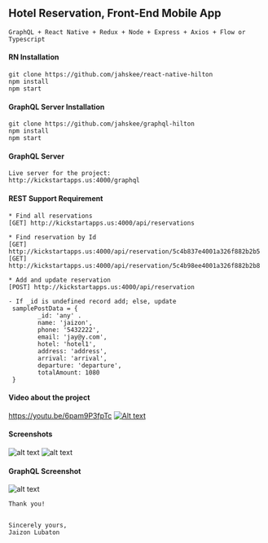 ## Hotel Reservation, Front-End Mobile App

    GraphQL + React Native + Redux + Node + Express + Axios + Flow or Typescript

#### RN Installation 
    git clone https://github.com/jahskee/react-native-hilton
    npm install
    npm start

#### GraphQL Server Installation
    git clone https://github.com/jahskee/graphql-hilton
    npm install
    npm start
   
#### GraphQL Server
    Live server for the project:
    http://kickstartapps.us:4000/graphql
       
#### REST Support Requirement    

    * Find all reservations
    [GET] http://kickstartapps.us:4000/api/reservations
    
    * Find reservation by Id
    [GET] http://kickstartapps.us:4000/api/reservation/5c4b837e4001a326f882b2b5
    [GET] http://kickstartapps.us:4000/api/reservation/5c4b98ee4001a326f882b2b8
    
    * Add and update reservation
    [POST] http://kickstartapps.us:4000/api/reservation
    
    - If _id is undefined record add; else, update
     samplePostData = {
            _id: 'any' . 
            name: 'jaizon',
            phone: '5432222',
            email: 'jay@y.com',
            hotel: 'hotel1',
            address: 'address',
            arrival: 'arrival',
            departure: 'departure',
            totalAmount: 1080
     }

      
#### Video about the project
   https://youtu.be/6pam9P3fpTc
   [![Alt text](https://i.imgur.com/pVByW80.png)](https://youtu.be/6pam9P3fpTc)

#### Screenshots

   ![alt text](https://i.imgur.com/Qsf1Mvy.png)
   ![alt text](https://i.imgur.com/nTmJ3ge.png)

#### GraphQL Screenshot

   ![alt text](https://i.imgur.com/XkRWZyx.png)

    Thank you!
    
    
    Sincerely yours,
    Jaizon Lubaton
